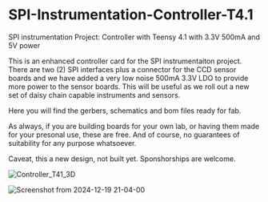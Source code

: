 # SPI-Instrumentation-Controller-T4.1
SPI instrumentation Project:  Controller with Teensy 4.1 with 3.3V 500mA and 5V power

This is an enhanced controller card for the SPI instrumentaiton project.   There are two (2) SPI interfaces plus a connector for the CCD sensor boards and we have added a very low noise 500mA 3.3V LDO to provide more power to the sensor boards.  This will be useful as we roll out a new set of daisy chain capable instruments and sensors.

Here you will find the gerbers, schematics and bom files ready for fab.

As always, if you are building boards for your own lab, or having them made for your presonal use, these are free.   And of course, no guarantees of suitability for any purpose whatsoever.

Caveat, this a new design, not built yet.  Sponshorships are welcome.

![Controller_T41_3D](https://github.com/user-attachments/assets/d1f08e93-3f4a-4063-b372-cdab604c3452)

![Screenshot from 2024-12-19 21-04-00](https://github.com/user-attachments/assets/f8be9e63-2225-4c5e-aa4b-74b2dbd19b3a)


